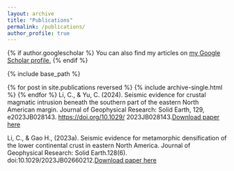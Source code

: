 ```yaml
---
layout: archive
title: "Publications"
permalink: /publications/
author_profile: true
---
```


{% if author.googlescholar %}
  You can also find my articles on <u><a href="{{author.googlescholar}}">my Google Scholar profile</a>.</u>
{% endif %}

{% include base_path %}

{% for post in site.publications reversed %}
  {% include archive-single.html %}
{% endfor %}
Li, C., & Yu, C. (2024). Seismic evidence for crustal magmatic intrusion beneath the southern part of the eastern North American margin. Journal of Geophysical Research: Solid Earth, 129, e2023JB028143. https://doi.org/10.1029/ 2023JB028143.[Download paper here](https://github.com/conli87/congli.github.io/tree/main/files/Li&Yu2024.pdf)


Li, C., & Gao H., (2023a). Seismic evidence for metamorphic densification of the lower continental crust in eastern North America. Journal of Geophysical Research: Solid Earth.128(6). doi:10.1029/2023JB02660212.[Download paper here](https://github.com/conli87/congli.github.io/tree/main/files/Li_etal_2023_eNA.pdf)
